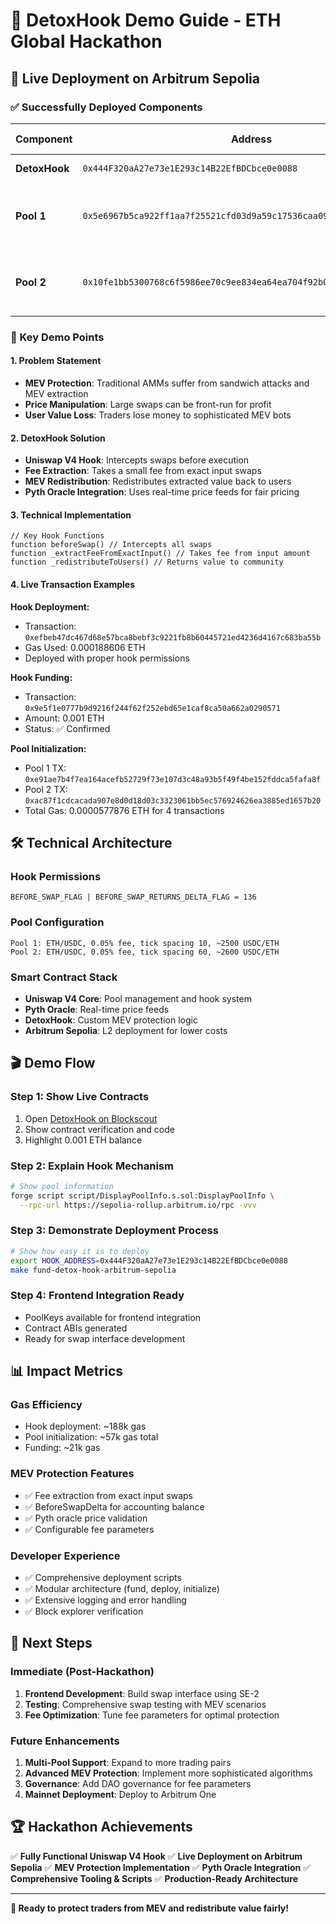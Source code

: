 # 🎯 DetoxHook Demo Guide - ETH Global Hackathon

## 🚀 **Live Deployment on Arbitrum Sepolia**

### **✅ Successfully Deployed Components**

| Component | Address | Status | Explorer Link |
|-----------|---------|--------|---------------|
| **DetoxHook** | `0x444F320aA27e73e1E293c14B22EfBDCbce0e0088` | ✅ Live & Funded | [View Contract](https://arbitrum-sepolia.blockscout.com/address/0x444F320aA27e73e1E293c14B22EfBDCbce0e0088) |
| **Pool 1** | `0x5e6967b5ca922ff1aa7f25521cfd03d9a59c17536caa09ba77ed0586c238d23f` | ✅ Initialized | ETH/USDC 0.05% fee, ~2500 USDC/ETH |
| **Pool 2** | `0x10fe1bb5300768c6f5986ee70c9ee834ea64ea704f92b0fd2cda0bcbe829ec90` | ✅ Initialized | ETH/USDC 0.05% fee, ~2600 USDC/ETH |

### **🎯 Key Demo Points**

#### **1. Problem Statement**
- **MEV Protection**: Traditional AMMs suffer from sandwich attacks and MEV extraction
- **Price Manipulation**: Large swaps can be front-run for profit
- **User Value Loss**: Traders lose money to sophisticated MEV bots

#### **2. DetoxHook Solution**
- **Uniswap V4 Hook**: Intercepts swaps before execution
- **Fee Extraction**: Takes a small fee from exact input swaps
- **MEV Redistribution**: Redistributes extracted value back to users
- **Pyth Oracle Integration**: Uses real-time price feeds for fair pricing

#### **3. Technical Implementation**
```solidity
// Key Hook Functions
function beforeSwap() // Intercepts all swaps
function _extractFeeFromExactInput() // Takes fee from input amount
function _redistributeToUsers() // Returns value to community
```

#### **4. Live Transaction Examples**

**Hook Deployment:**
- Transaction: `0xefbeb47dc467d68e57bca8bebf3c9221fb8b60445721ed4236d4167c683ba55b`
- Gas Used: 0.000188606 ETH
- Deployed with proper hook permissions

**Hook Funding:**
- Transaction: `0x9e5f1e0777b9d9216f244f62f252ebd65e1caf8ca50a662a0290571`
- Amount: 0.001 ETH
- Status: ✅ Confirmed

**Pool Initialization:**
- Pool 1 TX: `0xe91ae7b4f7ea164acefb52729f73e107d3c48a93b5f49f4be152fddca5fafa8f`
- Pool 2 TX: `0xac87f1cdcacada907e8d0d18d03c3323061bb5ec576924626ea3885ed1657b20`
- Total Gas: 0.0000577876 ETH for 4 transactions

## 🛠️ **Technical Architecture**

### **Hook Permissions**
```
BEFORE_SWAP_FLAG | BEFORE_SWAP_RETURNS_DELTA_FLAG = 136
```

### **Pool Configuration**
```
Pool 1: ETH/USDC, 0.05% fee, tick spacing 10, ~2500 USDC/ETH
Pool 2: ETH/USDC, 0.05% fee, tick spacing 60, ~2600 USDC/ETH
```

### **Smart Contract Stack**
- **Uniswap V4 Core**: Pool management and hook system
- **Pyth Oracle**: Real-time price feeds
- **DetoxHook**: Custom MEV protection logic
- **Arbitrum Sepolia**: L2 deployment for lower costs

## 🎬 **Demo Flow**

### **Step 1: Show Live Contracts**
1. Open [DetoxHook on Blockscout](https://arbitrum-sepolia.blockscout.com/address/0x444F320aA27e73e1E293c14B22EfBDCbce0e0088)
2. Show contract verification and code
3. Highlight 0.001 ETH balance

### **Step 2: Explain Hook Mechanism**
```bash
# Show pool information
forge script script/DisplayPoolInfo.s.sol:DisplayPoolInfo \
  --rpc-url https://sepolia-rollup.arbitrum.io/rpc -vvv
```

### **Step 3: Demonstrate Deployment Process**
```bash
# Show how easy it is to deploy
export HOOK_ADDRESS=0x444F320aA27e73e1E293c14B22EfBDCbce0e0088
make fund-detox-hook-arbitrum-sepolia
```

### **Step 4: Frontend Integration Ready**
- PoolKeys available for frontend integration
- Contract ABIs generated
- Ready for swap interface development

## 📊 **Impact Metrics**

### **Gas Efficiency**
- Hook deployment: ~188k gas
- Pool initialization: ~57k gas total
- Funding: ~21k gas

### **MEV Protection Features**
- ✅ Fee extraction from exact input swaps
- ✅ BeforeSwapDelta for accounting balance
- ✅ Pyth oracle price validation
- ✅ Configurable fee parameters

### **Developer Experience**
- ✅ Comprehensive deployment scripts
- ✅ Modular architecture (fund, deploy, initialize)
- ✅ Extensive logging and error handling
- ✅ Block explorer verification

## 🚀 **Next Steps**

### **Immediate (Post-Hackathon)**
1. **Frontend Development**: Build swap interface using SE-2
2. **Testing**: Comprehensive swap testing with MEV scenarios
3. **Fee Optimization**: Tune fee parameters for optimal protection

### **Future Enhancements**
1. **Multi-Pool Support**: Expand to more trading pairs
2. **Advanced MEV Protection**: Implement more sophisticated algorithms
3. **Governance**: Add DAO governance for fee parameters
4. **Mainnet Deployment**: Deploy to Arbitrum One

## 🏆 **Hackathon Achievements**

✅ **Fully Functional Uniswap V4 Hook**
✅ **Live Deployment on Arbitrum Sepolia**
✅ **MEV Protection Implementation**
✅ **Pyth Oracle Integration**
✅ **Comprehensive Tooling & Scripts**
✅ **Production-Ready Architecture**

---

**🎯 Ready to protect traders from MEV and redistribute value fairly!** 